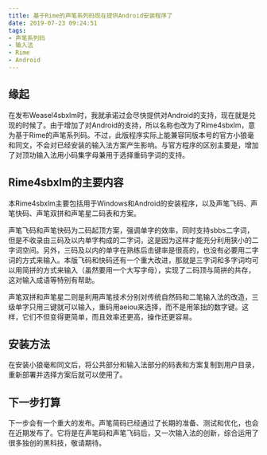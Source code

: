 ```yaml
---
title: 基于Rime的声笔系列码现在提供Android安装程序了
date: 2019-07-23 09:24:51
tags:
- 声笔系列码
- 输入法
- Rime
- Android
---
```


## 缘起
在发布Weasel4sbxlm时，我就承诺过会尽快提供对Android的支持，现在就是兑现的时候了。由于增加了对Android的支持，所以名称也改为了Rime4sbxlm，意为基于Rime的声笔系列码。不过，此版程序实际上能兼容同版本号的官方小狼毫和同文，不会对已经安装的输入法方案产生影响。与官方程序的区别主要是，增加了对顶功输入法用小码集字母兼用于选择重码字词的支持。

## Rime4sbxlm的主要内容

<!--more-->

本Rime4sbxlm主要包括用于Windows和Android的安装程序，以及声笔飞码、声笔快码、声笔双拼和声笔星二码表和方案。

声笔飞码和声笔快码为二码起顶方案，强调单字的效率，同时支持sbbs二字词，但是不收录由三码及以内单字构成的二字词，这是因为这样才能充分利用狭小的二字词空间。另外，三码及以内的单字在熟练后击键率是很高的，也没有必要用二字词的方式来输入。本版飞码和快码还有一个重大改进，那就是三字词和多字词均可以用简拼的方式来输入（虽然要用一个大写字母），实现了二码顶与简拼的共存，这对输入成语等特别有帮助。

声笔双拼和声笔星二则是利用声笔技术分别对传统自然码和二笔输入法的改造，三级单字只用三键就可以输入，重码用aeiou来选择，而不是用笨拙的数字键。这样，它们不但变得更简单，而且效率还更高，操作还更容易。

## 安装方法

在安装小狼毫和同文后，将公共部分和输入法部分的码表和方案复制到用户目录，重新部署并选择方案后就可以使用了。

## 下一步打算

下一步会有一个重大的发布。声笔简码已经通过了长期的准备、测试和优化，也会在近期发布了。它将是在声笔码和声笔飞码后，又一次输入法的创新，综合运用了很多独创的黑科技，敬请期待。
